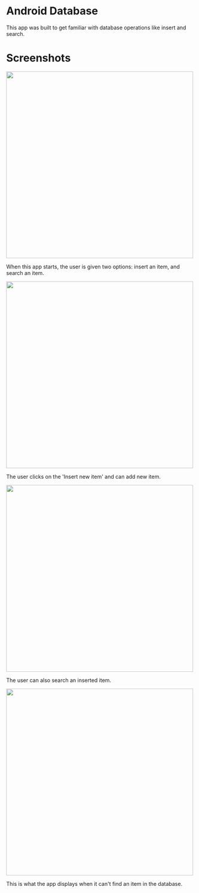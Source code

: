 # Android Database
This app was built to get familiar with database operations like insert and search.
# Screenshots
<Image src="https://user-images.githubusercontent.com/21295081/27449322-d53bdb32-573c-11e7-9549-beb2e364579e.jpeg" width="500"/>
<p>When this app starts, the user is given two options: insert an item, and search an item.</p>
<Image src="https://user-images.githubusercontent.com/21295081/27449323-d6a4d956-573c-11e7-970f-aa5aa49254ca.jpeg" width="500"/>
<p>The user clicks on the 'Insert new item' and can add new item.</p>
<Image src="https://user-images.githubusercontent.com/21295081/27449327-d894c29e-573c-11e7-896b-a02e4f4c25a9.jpeg" width="500"/>
<p>The user can also search an inserted item.</p>
<Image src="https://user-images.githubusercontent.com/21295081/27449332-df1c93ee-573c-11e7-852c-9336aac05c01.jpeg" width="500"/>
<p>This is what the app displays when it can't find an item in the database.</p>

